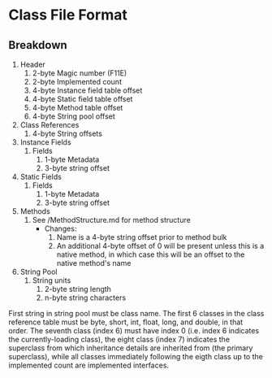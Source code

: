 # Class File Format

## Breakdown

1. Header
   1. 2-byte Magic number (F11E)
   1. 2-byte Implemented count
   1. 4-byte Instance field table offset
   1. 4-byte Static field table offset
   1. 4-byte Method table offset
   1. 4-byte String pool offset
1. Class References
   1. 4-byte String offsets
1. Instance Fields
   1. Fields
      1. 1-byte Metadata
      1. 3-byte string offset
1. Static Fields
   1. Fields
      1. 1-byte Metadata
      1. 3-byte string offset
1. Methods
   1. See /MethodStructure.md for method structure
      - Changes:
        1. Name is a 4-byte string offset prior to method bulk
        1. An additional 4-byte offset of 0 will be present unless this is a native method, in which case this will be an offset to the native method's name
1. String Pool
   1. String units
      1. 2-byte string length
      1. n-byte string characters

First string in string pool must be class name. The first 6 classes in the class reference table must be byte, short, int, float, long, and double, in that order. The seventh class (index 6) must have index 0 (i.e. index 6 indicates the currently-loading class), the eight class (index 7) indicates the superclass from which inheritance details are inherited from (the primary superclass), while all classes immediately following the eigth class up to the implemented count are implemented interfaces.
